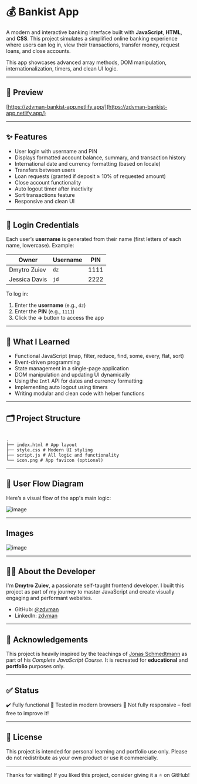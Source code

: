 # 💰 Bankist App

A modern and interactive banking interface built with **JavaScript**, **HTML**, and **CSS**. This project simulates a simplified online banking experience where users can log in, view their transactions, transfer money, request loans, and close accounts.

This app showcases advanced array methods, DOM manipulation, internationalization, timers, and clean UI logic.

---

## 📸 Preview

[https://zdvman-bankist-app.netlify.app/](https://zdvman-bankist-app.netlify.app/)

---

## ✨ Features

- User login with username and PIN
- Displays formatted account balance, summary, and transaction history
- International date and currency formatting (based on locale)
- Transfers between users
- Loan requests (granted if deposit ≥ 10% of requested amount)
- Close account functionality
- Auto logout timer after inactivity
- Sort transactions feature
- Responsive and clean UI

---

## 🔐 Login Credentials

Each user’s **username** is generated from their name (first letters of each name, lowercase). Example:

| Owner         | Username | PIN  |
| ------------- | -------- | ---- |
| Dmytro Zuiev  | `dz`     | 1111 |
| Jessica Davis | `jd`     | 2222 |

To log in:

1. Enter the **username** (e.g., `dz`)
2. Enter the **PIN** (e.g., `1111`)
3. Click the **→** button to access the app

---

## 🧠 What I Learned

- Functional JavaScript (map, filter, reduce, find, some, every, flat, sort)
- Event-driven programming
- State management in a single-page application
- DOM manipulation and updating UI dynamically
- Using the `Intl` API for dates and currency formatting
- Implementing auto logout using timers
- Writing modular and clean code with helper functions

---

## 🗂️ Project Structure

```

.
├── index.html # App layout
├── style.css # Modern UI styling
├── script.js # All logic and functionality
└── icon.png # App favicon (optional)

```

---

## 🔄 User Flow Diagram

Here’s a visual flow of the app's main logic:

![image](https://github.com/user-attachments/assets/c7c9c64b-74ff-4f83-945e-a25995ec7b66)

---

## Images

![image](https://github.com/user-attachments/assets/af911d46-a09c-4496-9b86-096b415cd101)

---

## 🙋‍♂️ About the Developer

I'm **Dmytro Zuiev**, a passionate self-taught frontend developer. I built this project as part of my journey to master JavaScript and create visually engaging and performant websites.

- GitHub: [@zdvman](https://github.com/zdvman)
- LinkedIn: [zdvman](https://www.linkedin.com/in/zdvman)

---

## 🧠 Acknowledgements

This project is heavily inspired by the teachings of [Jonas Schmedtmann](https://www.udemy.com/course/the-complete-javascript-course/) as part of his _Complete JavaScript Course_.
It is recreated for **educational** and **portfolio** purposes only.

---

## ✅ Status

✔️ Fully functional
🧪 Tested in modern browsers
📱 Not fully responsive – feel free to improve it!

---

## 📝 License

This project is intended for personal learning and portfolio use only.
Please do not redistribute as your own product or use it commercially.

---

Thanks for visiting!
If you liked this project, consider giving it a ⭐️ on GitHub!

